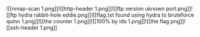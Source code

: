 ![[nmap-scan 1.png]]![[http-header 1.png]]![[ftp version uknown port.png]]![[ftp hydra rabbit-hole eddie.png]]![[flag.txt found using hydra to bruteforce quinn 1.png]]![[the counter 1.png]]![[100% by ids 1.png]]![[the flag.png]]![[ssh-header 1.png]]
